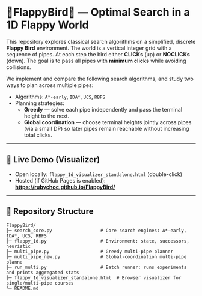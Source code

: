 # 🐥FlappyBird🐥 — Optimal Search in a 1D Flappy World

This repository explores classical search algorithms on a simplified, discrete **Flappy Bird** environment. The world is a vertical integer grid with a sequence of pipes. At each step the bird either **CLICKs** (up) or **NOCLICKs** (down). The goal is to pass all pipes with **minimum clicks** while avoiding collisions.

We implement and compare the following search algorithms, and study two ways to plan across multiple pipes:

- Algorithms: `A*-early`, `IDA*`, `UCS`, `RBFS`
- Planning strategies:
  - **Greedy** — solve each pipe independently and pass the terminal height to the next.
  - **Global coordination** — choose terminal heights jointly across pipes (via a small DP) so later pipes remain reachable without increasing total clicks.

---

## 🔗 Live Demo (Visualizer)

- Open locally: `flappy_1d_visualizer_standalone.html` (double-click)
- Hosted (if GitHub Pages is enabled): **https://rubychoc.github.io/FlappyBird/**

---

## 📁 Repository Structure

```text
FlappyBird/
├─ search_core.py                  # Core search engines: A*-early, IDA*, UCS, RBFS
├─ flappy_1d.py                    # Environment: state, successors, heuristic 
├─ multi_pipe.py                   # Greedy multi-pipe planner
├─ multi_pipe_new.py               # Global-coordination multi-pipe planne
├─ run_multi.py                    # Batch runner: runs experiments and prints aggregated stats
├─ flappy_1d_visualizer_standalone.html  # Browser visualizer for single/multi-pipe courses
└─ README.md
